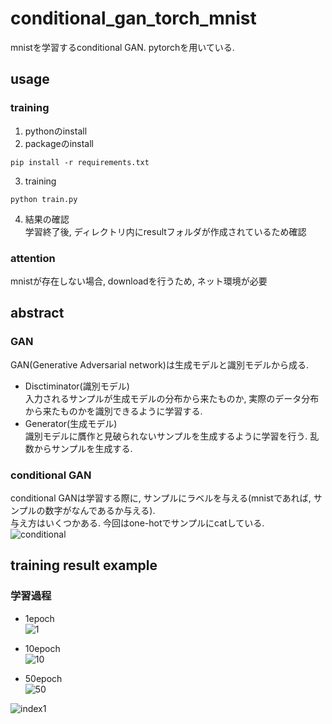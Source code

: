 # conditional_gan_torch_mnist
mnistを学習するconditional GAN. pytorchを用いている.  

## usage
### training
1. pythonのinstall  
2. packageのinstall  
```
pip install -r requirements.txt
```
3. training  
```
python train.py
```
4. 結果の確認  
学習終了後, ディレクトリ内にresultフォルダが作成されているため確認

### attention
mnistが存在しない場合, downloadを行うため, ネット環境が必要  

## abstract
### GAN
GAN(Generative Adversarial network)は生成モデルと識別モデルから成る.  
- Disctiminator(識別モデル)  
入力されるサンプルが生成モデルの分布から来たものか, 実際のデータ分布から来たものかを識別できるように学習する.  
- Generator(生成モデル)  
識別モデルに贋作と見破られないサンプルを生成するように学習を行う. 乱数からサンプルを生成する.  

### conditional GAN
conditional GANは学習する際に, サンプルにラベルを与える(mnistであれば, サンプルの数字がなんであるか与える).  
与え方はいくつかある. 今回はone-hotでサンプルにcatしている.  
![conditional](https://user-images.githubusercontent.com/54930418/74590954-c1612480-5056-11ea-96b3-9fe6a28f8917.png)

## training result example
### 学習過程
- 1epoch  
![1](https://user-images.githubusercontent.com/54930418/74590957-caea8c80-5056-11ea-8033-5fcb871f3e11.png)

- 10epoch  
![10](https://user-images.githubusercontent.com/54930418/74590959-d1790400-5056-11ea-9e9c-7449d95f3dbf.png)

- 50epoch  
![50](https://user-images.githubusercontent.com/54930418/74590961-d50c8b00-5056-11ea-852f-80455373e7e5.png)

![index1](https://user-images.githubusercontent.com/54930418/74591023-84e1f880-5057-11ea-8628-472c9ed76a5d.gif)

